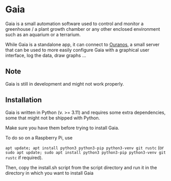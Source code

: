 Gaia
====

Gaia is a small automation software used to control and monitor a greenhouse / 
a plant growth chamber or any other enclosed environment such as an aquarium or
a terrarium.

While Gaia is a standalone app, it can connect to 
[Ouranos](https://github.com/vaamb/ouranos.git), a small server that can be used
to more easily configure Gaia with a graphical user interface, log the data, draw
graphs ...

Note
----

Gaia is still in development and might not work properly.

Installation
------------

Gaia is written in Python (v. >= 3.11) and requires some extra dependencies,
some that might not be shipped with Python.

Make sure you have them before trying to install Gaia.

To do so on a Raspberry Pi, use

``apt update; apt install python3 python3-pip python3-venv git rustc`` (or 
``sudo apt update; sudo apt install python3 python3-pip python3-venv git rustc`` 
if required).

Then, copy the install.sh script from the script directory and 
run it in the directory in which you want to install Gaia
